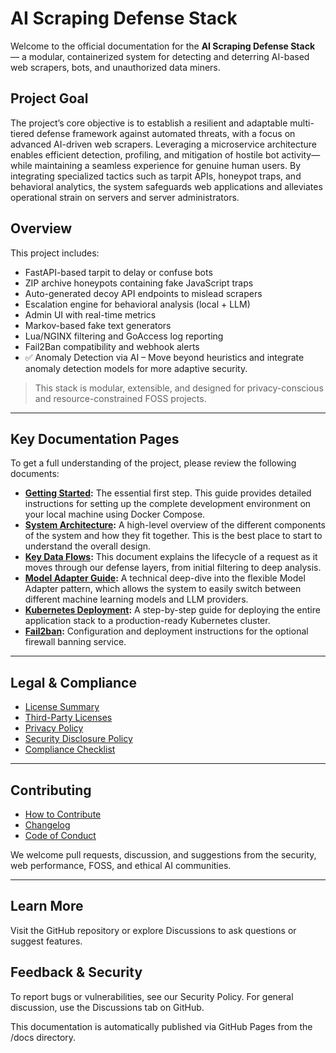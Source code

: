 # AI Scraping Defense Stack

Welcome to the official documentation for the **AI Scraping Defense Stack** — a modular, containerized system for detecting and deterring AI-based web scrapers, bots, and unauthorized data miners.

## Project Goal

The project’s core objective is to establish a resilient and adaptable multi-tiered defense framework against automated threats, with a focus on advanced AI-driven web scrapers. Leveraging a microservice architecture enables efficient detection, profiling, and mitigation of hostile bot activity—while maintaining a seamless experience for genuine human users. By integrating specialized tactics such as tarpit APIs, honeypot traps, and behavioral analytics, the system safeguards web applications and alleviates operational strain on servers and server administrators.

## Overview

This project includes:

- FastAPI-based tarpit to delay or confuse bots
- ZIP archive honeypots containing fake JavaScript traps
- Auto-generated decoy API endpoints to mislead scrapers
- Escalation engine for behavioral analysis (local + LLM)
- Admin UI with real-time metrics
- Markov-based fake text generators
- Lua/NGINX filtering and GoAccess log reporting
- Fail2Ban compatibility and webhook alerts
- ✅ Anomaly Detection via AI – Move beyond heuristics and integrate anomaly detection models for more adaptive security.

> This stack is modular, extensible, and designed for privacy-conscious and resource-constrained FOSS projects.
---

## **Key Documentation Pages**

To get a full understanding of the project, please review the following documents:

- [**Getting Started**](getting_started.md)**:** The essential first step. This guide provides detailed instructions for setting up the complete development environment on your local machine using Docker Compose.  
- [**System Architecture**](architecture.md)**:** A high-level overview of the different components of the system and how they fit together. This is the best place to start to understand the overall design.  
- [**Key Data Flows**](key_data_flows.md)**:** This document explains the lifecycle of a request as it moves through our defense layers, from initial filtering to deep analysis.  
- [**Model Adapter Guide**](model_adapter_guide.md)**:** A technical deep-dive into the flexible Model Adapter pattern, which allows the system to easily switch between different machine learning models and LLM providers.  
- [**Kubernetes Deployment**](kubernetes_deployment.md)**:** A step-by-step guide for deploying the entire application stack to a production-ready Kubernetes cluster.
- [**Fail2ban**](fail2ban.md)**:** Configuration and deployment instructions for the optional firewall banning service.

---

## Legal & Compliance

- [License Summary](../LICENSE.md)
- [Third-Party Licenses](third_party_licenses.md)
- [Privacy Policy](privacy_policy.md)
- [Security Disclosure Policy](../SECURITY.md)
- [Compliance Checklist](legal_compliance.md)

---

## Contributing

- [How to Contribute](../CONTRIBUTING.md)
- [Changelog](../CHANGELOG.md)
- [Code of Conduct](code_of_conduct.md)

We welcome pull requests, discussion, and suggestions from the security, web performance, FOSS, and ethical AI communities.

---

## Learn More

Visit the GitHub repository or explore Discussions to ask questions or suggest features.

## Feedback & Security

To report bugs or vulnerabilities, see our Security Policy. For general discussion, use the Discussions tab on GitHub.

This documentation is automatically published via GitHub Pages from the /docs directory.
